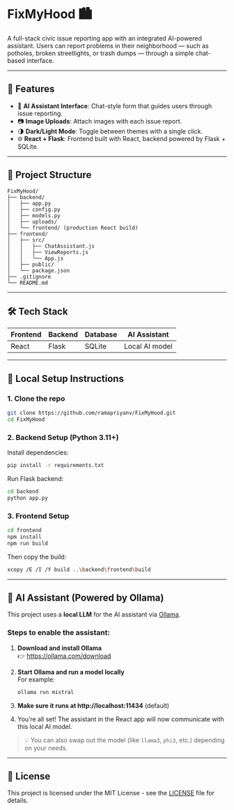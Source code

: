 # FixMyHood 🏙️

A full-stack civic issue reporting app with an integrated AI-powered assistant. Users can report problems in their neighborhood — such as potholes, broken streetlights, or trash dumps — through a simple chat-based interface.

---

## 🚀 Features

- 💬 **AI Assistant Interface**: Chat-style form that guides users through issue reporting.
- 📷 **Image Uploads**: Attach images with each issue report.
- 🌗 **Dark/Light Mode**: Toggle between themes with a single click.
- 🌐 **React + Flask**: Frontend built with React, backend powered by Flask + SQLite.

---

## 📁 Project Structure

```
FixMyHood/
├── backend/
│   ├── app.py
│   ├── config.py
│   ├── models.py
│   ├── uploads/
│   └── frontend/ (production React build)
├── frontend/
│   ├── src/
│   │   ├── ChatAssistant.js
│   │   ├── ViewReports.js
│   │   └── App.js
│   ├── public/
│   └── package.json
├── .gitignore
└── README.md
```

---

## 🛠️ Tech Stack

| Frontend        | Backend        | Database  | AI Assistant   |
|-----------------|----------------|-----------|----------------|
| React           | Flask          | SQLite    | Local AI model |

---

## 🧪 Local Setup Instructions

### 1. Clone the repo

```bash
git clone https://github.com/ramapriyanv/FixMyHood.git
cd FixMyHood
```

### 2. Backend Setup (Python 3.11+)

Install dependencies:

```bash
pip install -r requirements.txt
```

Run Flask backend:

```bash
cd backend
python app.py
```

### 3. Frontend Setup

```bash
cd frontend
npm install
npm run build
```

Then copy the build:

```bash
xcopy /E /I /Y build ..\backend\frontend\build
```

---

## 🧠 AI Assistant (Powered by Ollama)

This project uses a **local LLM** for the AI assistant via [Ollama](https://ollama.com/).

### Steps to enable the assistant:

1. **Download and install Ollama**  
   👉 https://ollama.com/download

2. **Start Ollama and run a model locally**  
   For example:

   ```bash
   ollama run mistral
   ```

3. **Make sure it runs at http://localhost:11434** (default)

4. You’re all set! The assistant in the React app will now communicate with this local AI model.

> 💡 You can also swap out the model (like `llama3`, `phi3`, etc.) depending on your needs.

---

## 📜 License

This project is licensed under the MIT License - see the [LICENSE](./LICENSE) file for details.

